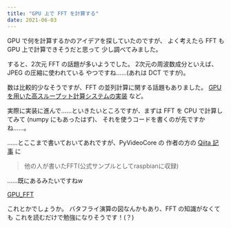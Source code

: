 ```yaml
---
title: "GPU 上で FFT を計算する"
date: 2021-06-03
---
```


GPU で何を計算するかのアイデアを探していたのですが、
よく考えたら FFT も GPU 上で計算できそうだと思って
少し調べてみました。

すると、2次元 FFT の話題が多いようでした。
2次元の周波数成分といえば、JPEG の圧縮に使われている
やつですね……(あれは DCT ですが)。

数は比較的少なそうですが、FFT の並列計算に関する話題もありました。
[GPU を用いた高スループット計算システムの実装](https://www.cs.hiroshima-u.ac.jp/WTCS2014/lib/exe/fetch.php?media=d-4.pdf) など。

実際に実装に進んで……といきたいところですが、まずは
FFT を CPU で計算してみて (numpy にもあったはず)、
それを使うコードを書くのが先ですかね……。

……とここまで書いておいてあれですが、PyVideoCore の
作者の方の [Qiita 記事](https://qiita.com/9_ties/items/15ab7fa198991a61a3a9) に

> 他の人が書いたFFT(公式サンプルとしてraspbianに収録)

……既にあるみたいですねw

[GPU_FFT](http://www.aholme.co.uk/GPU_FFT/Main.htm)

これとかでしょうか。
バタフライ演算の図なんかもあり、FFT の知識がなくても
これを読むだけで勉強になりそうです！(？)
